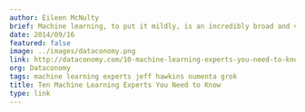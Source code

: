 ```yaml
---
author: Eileen McNulty
brief: Machine learning, to put it mildly, is an incredibly broad and varied field, with multitudes of applications. Thus, this list of Ten Machine Learning Experts You Need to Know
date: 2014/09/16
featured: false
image: ../images/dataconomy.png
link: http://dataconomy.com/10-machine-learning-experts-you-need-to-know/
org: Dataconomy
tags: machine learning experts jeff hawkins numenta grok
title: Ten Machine Learning Experts You Need to Know
type: link
---
```

